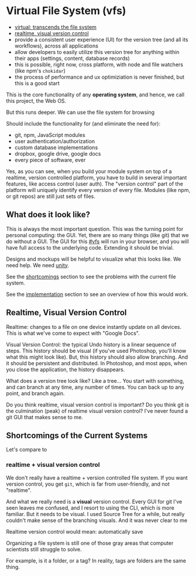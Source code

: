 # Virtual File System (vfs)

* [virtual: transcends the file system](#transcendant)
* [realtime, visual version control](#realtime-visual-version-controlled)
* provide a consistent user experience (UI) for the version tree (and all its workflows), across all applications
* allow developers to easily utilize this version tree for anything within their apps (settings, content, database records)
* this is possible, right now, cross platform, with node and file watchers (like npm's `chokidar`)
* the process of performance and ux optimiziation is never finished, but this is a good start

This is the core functionality of any **operating system**, and hence, we call this project, the Web OS.

But this runs deeper.  We can use the file system for browsing 

Should include the functionality for (and eliminate the need for):
* git, npm, JavaScript modules
* user authentication/authorization
* custom database implementations
* dropbox, google drive, google docs
* every piece of software, ever

Yes, as you can see, when you build your module system on top of a realtime, version controlled platform, you have to build in several important features, like access control (user auth).  The "version control" part of the platform will uniquely identify every version of every file.  Modules (like npm, or git repos) are still just sets of files. 

## What does it look like?

This is always the most important question.  This was the turning point for personal computing: the GUI.  Yet, there are so many things (like git) that we do without a GUI.  The GUI for this [#vfs](vfs.md) will run in your browser, and you will have full access to the underlying code.  Extending it should be trivial.

Designs and mockups will be helpful to visualize what this looks like.  We need help.  We need [unity](unity.md).

See the [shortcomings](#shortcomings-of-the-current-systems) section to see the problems with the current file system.

See the [implementation](#implementation) section to see an overview of how this would work.

## Realtime, Visual Version Control

Realtime: changes to a file on one device instantly update on all devices.  This is what we've come to expect with "Google Docs".

Visual Version Control: the typical Undo history is a linear sequence of steps.  This history should be visual (if you've used Photoshop, you'll know what this might look like).  But, this history should also allow branching.  And it should be persistent and distributed.  In Photoshop, and most apps, when you close the application, the history disappears.

What does a version tree look like?  Like a tree... You start with something, and can branch at any time, any number of times.  You can back up to any point, and branch again.

Do you think realtime, visual version control is important?  Do you think git is the culmination (peak) of realtime visual version control?  I've never found a git GUI that makes sense to me. 

## Shortcomings of the Current Systems

Let's compare to 
### realtime + visual version control
We don't really have a realtime + version controlled file system.  If you want version control, you get `git`, which is far from user-friendly, and not "realtime".

And what we really need is a **visual** version control.  Every GUI for git I've seen leaves me confused, and I resort to using the CLI, which is more familiar.  But it needs to be visual.  I used Source Tree for a while, but really couldn't make sense of the branching visuals.  And it was never clear to me  

Realtime version control would mean: automatically save

Organizing a file system is still one of those gray areas that computer scientists still struggle to solve.

For example, is it a folder, or a tag?  In reality, tags are folders are the same thing.
